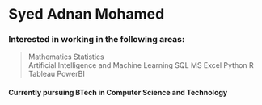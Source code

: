 # Syed Adnan Mohamed
### Interested in working in the following areas:
> Mathematics
> Statistics  
> Artificial Intelligence and Machine Learning
> SQL
> MS Excel
> Python 
> R
> Tableau 
> PowerBI
#### Currently pursuing BTech in Computer Science and Technology

<!---
astro274/astro274 is a ✨ special ✨ repository because its `README.md` (this file) appears on your GitHub profile.
You can click the Preview link to take a look at your changes.
--->
